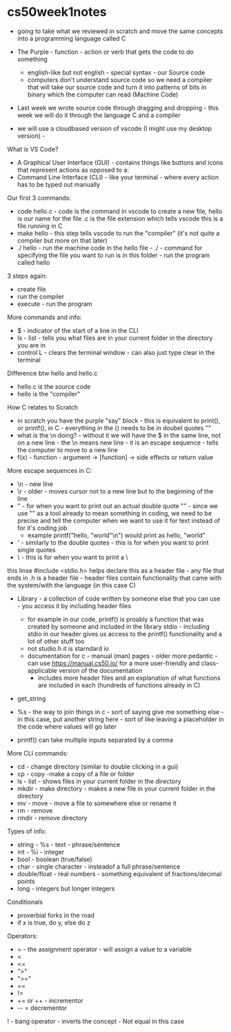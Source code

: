 # cs50week1notes

- going to take what we reviewed in scratch and move the same concepts into a programming language called C 
- The Purple - function - action or verb that gets the code to do something 
    - english-like but not english - special syntax - our Source code 
    - computers don't understand source code so we need a compiler that will take our source code and turn it into patterns of bits in binary which the computer can read (Machine Code)
- Last week we wrote source code through dragging and dropping - this week we will do it through the language C and a compiler 

- we will use a cloudbased version of vscode (I might use my desktop version) - 

What is VS Code? 
- A Graphical User Interface (GUI) - contains things like buttons and icons that represent actions as opposed to a: 
- Command Line Interface (CLI) - like your terminal - where every action has to be typed out manually 

Our first 3 commands: 
- code hello.c - code is the command in vscode to create a new file, hello is our name for the file .c is the file extension which tells vscode this is a file running in C 
- make hello - this step tells vscode to run the "compiler" (it's not quite a compiler but more on that later) 
- ./ hello - run the machine code in the hello file - ./ - command for specifying the file you want to run is in this folder - run the program called hello 

3 steps again: 
- create file 
- run the compiler 
- execute - run the program 

More commands and info: 
- $ - indicator of the start of a line in the CLI 
- ls - list - tells you what files are in your current folder in the directory you are in 
- control L - clears the terminal window - can also just type clear in the terminal 

Difference btw hello and hello.c 
- hello.c is the source code 
- hello is the "compiler"

How C relates to Scratch 
- in scratch you have the purple "say" block - this is equivalent to print(), or printf(), in C - everything in the () needs to be in doubel quotes "" 
- what is the \n doing? - without it we will have the $ in the same line, not on a new line - the \n  means new line - it is an escape sequence - tells the computer to move to a new line 
- f(x) - function - argument -> [function] -> side effects or return value 

More escape sequences in C: 
- \n - new line 
- \r - older - moves cursor not to a new line but to the beginning of the line 
- \" - for when you want to print out an actual double quote "" - since we use "" as a tool already to mean something in coding, we need to be precise and tell the computer when we want to use it for text instead of for it's coding job 
    - example printf("hello, \"world\"\n") would print as hello, "world" 
- \' - similarly to the double quotes - this is for when you want to print single quotes 
- \\ - this is for when you want to print a \

this linse #include <stdio.h> helps declare this as a header file - any file that ends in .h is a header file - header files contain functionality that came with the system/with the language (in this case C)

- Library - a collection of code written by someone else that you can use - you access it by including header files 
    - for example in our code, printf() is proably a function that was created by someone and included in the library stdio - including stdio in our header gives us access to the printf() functionality and a lot of other stuff too 
    - not studio.h it is starndard io 
    - documentation for c - manual (man) pages - older more pedantic - can use https://manual.cs50.io/ for a more user-friendly and class-applicable version of the documentation 
        - includes more header files and an explanation of what functions are included in each (hundreds of functions already in C)

- get_string 

- %s - the way to join things in c - sort of saying give me something else - in this case, put another string here - sort of like leaving a placeholder in the code where values will go later
- printf() can take multiple inputs separated by a comma 

More CLI commands: 
- cd - change directory (similar to double clicking in a gui)
- cp - copy -make a copy of a file or folder 
- ls - list - shows files in your current folder in the directory 
- mkdir - make directory - makes a new file in your current folder in the directory 
- mv - move - move a file to somewhere else or rename it 
- rm - remove 
- rmdir - remove directory 

Types of info: 
- string - %s - text - phrase/sentence
- int - %i - integer 
- bool - boolean (true/false)
- char - single character - insteadof a full phrase/sentence 
- double/float - real numbers - something equivalent of fractions/decimal points 
- long - integers but longer integers 

Conditionals 
- proverbial forks in the road 
- if x is true, do y, else do z 

Operators: 
- = - the assignment operator - will assign a value to a variable 
- <
- <= 
- ">"
- ">="
- == 
- != 
- += or ++ - incrementor 
- -- = decrementor 

! - bang operator - inverts the concept - Not equal in this case 